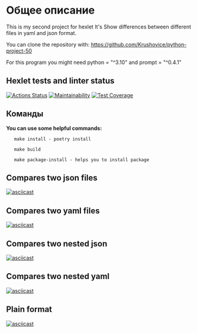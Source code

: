 # Общее описание

This is my second project for hexlet
It's Show differences between different files in yaml and json format.

You can clone the repository with: <https://github.com/Krushovice/python-project-50>

For this program you might need python = "^3.10" and prompt = "^0.4.1"

## Hexlet tests and linter status

[![Actions Status](https://github.com/Krushovice/python-project-50/workflows/hexlet-check/badge.svg)](https://github.com/Krushovice/python-project-50/actions)  [![Maintainability](https://api.codeclimate.com/v1/badges/d41b9b1a511c0eb396b9/maintainability)](https://codeclimate.com/github/Krushovice/python-project-50/maintainability)
[![Test Coverage](https://api.codeclimate.com/v1/badges/d41b9b1a511c0eb396b9/test_coverage)](https://codeclimate.com/github/Krushovice/python-project-50/test_coverage)

## Команды

**You can use some helpful commands:**

```
   make install - poetry install

   make build

   make package-install - helps you to install package

```

## Compares two json files

[![asciicast](https://asciinema.org/a/cTINzbA4dhBgwoBK91YdB4nE6.svg)](https://asciinema.org/a/cTINzbA4dhBgwoBK91YdB4nE6)

## Compares two yaml files

[![asciicast](https://asciinema.org/a/qwNZEWMM6aDT92E0SnJjaybUU.svg)](https://asciinema.org/a/qwNZEWMM6aDT92E0SnJjaybUU)

## Compares two nested json

[![asciicast](https://asciinema.org/a/HWyMoZjW2g9plbrdnwWbWjL1E.svg)](https://asciinema.org/a/HWyMoZjW2g9plbrdnwWbWjL1E)

## Compares two nested yaml

[![asciicast](https://asciinema.org/a/wJR5ctQqBYX1UxpujR0LI3xnv.svg)](https://asciinema.org/a/wJR5ctQqBYX1UxpujR0LI3xnv)

## Plain format

[![asciicast](https://asciinema.org/a/OQoTLP9EVY6oxcWPysF6dbHsP.svg)](https://asciinema.org/a/OQoTLP9EVY6oxcWPysF6dbHsP)
